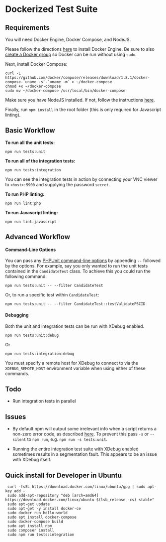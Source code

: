 # Dockerized Test Suite

## Requirements
You will need Docker Engine, Docker Compose, and NodeJS.

Please follow the directions [here](https://docs.docker.com/engine/installation/) to install Docker Engine. Be sure to also [create a Docker group](https://docs.docker.com/engine/installation/linux/ubuntulinux/#/create-a-docker-group) so Docker can be run without using `sudo`.

Next, install Docker Compose:

```
curl -L https://github.com/docker/compose/releases/download/1.8.1/docker-compose-`uname -s`-`uname -m` > ~/docker-compose
chmod +x ~/docker-compose
sudo mv ~/docker-compose /usr/local/bin/docker-compose
```

Make sure you have NodeJS installed. If not, follow the instructions [here](https://nodejs.org/en/download/package-manager/).

Finally, run `npm install` in the root folder (this is only required for Javascript linting).

## Basic Workflow

**To run all the unit tests:**

```
npm run tests:unit
```

**To run all of the integration tests:**

```
npm run tests:integration
```

You can see the integration tests in action by connecting your VNC viewer to `<host>:5900` and supplying the password `secret`. 


**To run PHP linting:**

```
npm run lint:php
```

**To run Javascript linting:**

```
npm run lint:javascript
```
  
## Advanced Workflow

#### Command-Line Options
You can pass any [PHPUnit command-line options](https://phpunit.de/manual/current/en/textui.html) by appending `--` followed by the options. For example, say you only wanted to run the unit tests contained in the `CandidateTest` class. To achieve this you could run the following command:

```
npm run tests:unit -- --filter CandidateTest
```

Or, to run a specific test within `CandidateTest`:

```
npm run tests:unit -- --filter CandidateTest::testValidatePSCID
```

#### Debugging

Both the unit and integration tests can be run with XDebug enabled.

```
npm run tests:unit:debug
```
Or
```
npm run tests:integration:debug
```

You must specify a remote host for XDebug to connect to via the `XDEBUG_REMOTE_HOST` environment variable when using either of these commands.


## Todo

- Run integration tests in parallel

## Issues

- By default npm will output some irrelevant info when a script returns a non-zero error code, as described [here](https://github.com/npm/npm/issues/8821). To prevent this pass `-s` or `--silent` to `npm run`, e.g. `npm run -s tests:unit`.

- Running the entire integration test suite with XDebug enabled sometimes results in a segmentation fault. This appears to be an issue with XDebug itself.

## Quick install for Developer in Ubuntu
```
 curl -fsSL https://download.docker.com/linux/ubuntu/gpg | sudo apt-key add -
 sudo add-apt-repository "deb [arch=amd64] https://download.docker.com/linux/ubuntu $(lsb_release -cs) stable"
 sudo apt-get update
 sudo apt-get -y install docker-ce
 sudo docker run hello-world
 sudo apt install docker-compose
 sudo docker-compose build
 sudo apt install npm
 sudo composer install
 sudo npm run tests:integration
```

